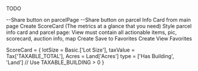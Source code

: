 TODO


--Share button on parcelPage
--Share button on parcel Info Card from main page
Create ScoreCard (The metrics at a glance that you need)
Style parcel info card and parcel page: View must contain all actionable items, pic, scorecard, auction info, map
Create Save to Favorites
Create View Favorites





ScoreCard = {
	lotSize = Basic.['Lot Size'],
	taxValue = Tax['TAXABLE_TOTAL'],
	Acres = Land['Acres']
	type = ['Has Building', 'Land'] // Use TAXABLE_BUILDING > 0 
}
